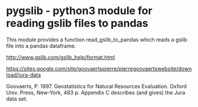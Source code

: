 pygslib - python3 module for reading gslib files to pandas
==========================================================

This module provides a function read_gslib_to_pandas
which reads a gslib file into a pandas dataframe.

http://www.gslib.com/gslib_help/format.html

https://sites.google.com/site/goovaertspierre/pierregoovaertswebsite/download/jura-data

Goovaerts, P. 1997. Geostatistics for Natural Resources Evaluation. Oxford Univ. Press, New-York, 483 p. Appendix C describes (and gives) the Jura data set. 
